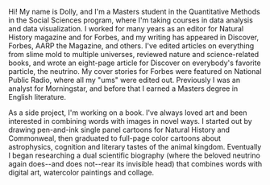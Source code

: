 Hi! My name is Dolly, and I'm a Masters student in the Quantitative Methods in the Social Sciences program, where I'm taking courses in data analysis and data visualization. I worked for many years as an editor for Natural History magazine and for Forbes, and my writing has appeared in Discover, Forbes, AARP the Magazine, and others. I've edited articles on everything from slime mold to multiple universes, reviewed nature and science-related books, and wrote an eight-page article for Discover on everybody's favorite particle, the neutrino. My cover stories for Forbes were featured on National Public Radio, where all my "ums" were edited out. Previously I was an analyst for Morningstar, and before that I earned a Masters degree in English literature. 

As a side project, I'm working on a book. I've always loved art and been interested in combining words with images in novel ways. I started out by drawing pen-and-ink single panel cartoons for Natural History and Commonweal, then graduated to full-page color cartoons about astrophysics, cognition and literary tastes of the animal kingdom. Eventually I began researching a dual scientific biography (where the beloved neutrino again does--and does not--rear its invisible head) that combines words with digital art, watercolor paintings and collage. 
